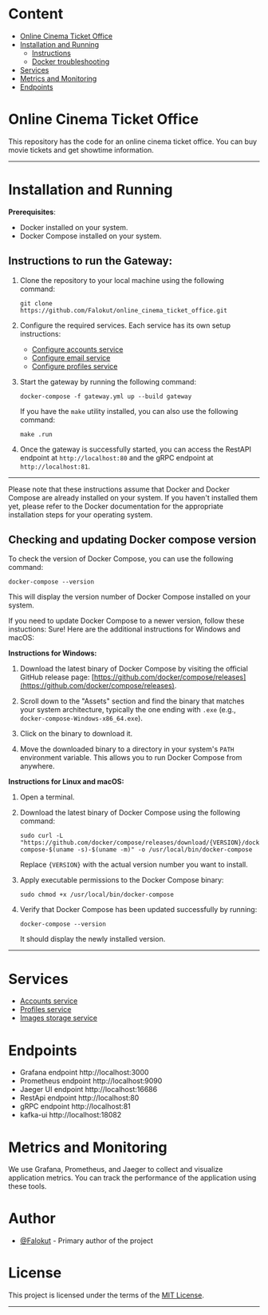 # Content

+ [Online Cinema Ticket Office](#online-cinema-ticket-office)
+ [Installation and Running](#installation-and-running)
   + [Instructions](#instructions-to-run-the-gateway)
   + [Docker troubleshooting](#checking-and-updating-docker-compose-version)
+ [Services](#services)
+ [Metrics and Monitoring](#metrics-and-monitoring)
+ [Endpoints](#endpoints)

# Online Cinema Ticket Office

This repository has the code for an online cinema ticket office. You can buy movie tickets and get showtime information.  

----

# Installation and Running

**Prerequisites**:
- Docker installed on your system.
- Docker Compose installed on your system.

## Instructions to run the Gateway:

1. Clone the repository to your local machine using the following command:
   ```shell
   git clone https://github.com/Falokut/online_cinema_ticket_office.git
   ```

2. Configure the required services. Each service has its own setup instructions:
   * [Configure accounts service](/accounts_service/README.md#Configure)
   * [Configure email service](/email_service/README.md#Configure)
   * [Configure profiles service](/profiles_service/README.md#Configure)
3. Start the gateway by running the following command:

   ```shell
   docker-compose -f gateway.yml up --build gateway
   ```
   If you have the `make` utility installed, you can also use the following command:
   ```shell
   make .run
   ```

4. Once the gateway is successfully started, you can access the RestAPI endpoint at `http://localhost:80` and the gRPC endpoint at `http://localhost:81`.

---

Please note that these instructions assume that Docker and Docker Compose are already installed on your system. If you haven't installed them yet, please refer to the Docker documentation for the appropriate installation steps for your operating system.

## Checking and updating Docker compose version
To check the version of Docker Compose, you can use the following command:

```shell
docker-compose --version
```
This will display the version number of Docker Compose installed on your system.

If you need to update Docker Compose to a newer version, follow these instuctions:
Sure! Here are the additional instructions for Windows and macOS:

**Instructions for Windows:**

1. Download the latest binary of Docker Compose by visiting the official GitHub release page: [https://github.com/docker/compose/releases](https://github.com/docker/compose/releases).

2. Scroll down to the "Assets" section and find the binary that matches your system architecture, typically the one ending with `.exe` (e.g., `docker-compose-Windows-x86_64.exe`).

3. Click on the binary to download it.

4. Move the downloaded binary to a directory in your system's `PATH` environment variable. This allows you to run Docker Compose from anywhere.

**Instructions for Linux and macOS:**

1. Open a terminal.

2. Download the latest binary of Docker Compose using the following command:
   ```shell
   sudo curl -L "https://github.com/docker/compose/releases/download/{VERSION}/docker-compose-$(uname -s)-$(uname -m)" -o /usr/local/bin/docker-compose
   ```
   Replace `{VERSION}` with the actual version number you want to install.

3. Apply executable permissions to the Docker Compose binary:
   ```shell
   sudo chmod +x /usr/local/bin/docker-compose
   ```

4. Verify that Docker Compose has been updated successfully by running:
   ```shell
   docker-compose --version
   ```
   It should display the newly installed version.
---

# Services
   + [Accounts service](/accounts_service/README.md)
   + [Profiles service](/profiles_service/README.md)
   + [Images storage service](/images_storage_service/README.md)
# Endpoints  
* Grafana endpoint  http://localhost:3000  
* Prometheus endpoint  http://localhost:9090
* Jaeger UI endpoint http://localhost:16686
* RestApi endpoint http://localhost:80
* gRPC endpoint http://localhost:81
* kafka-ui http://localhost:18082


# Metrics and Monitoring

We use Grafana, Prometheus, and Jaeger to collect and visualize application metrics. You can track the performance of the application using these tools.



# Author

- [@Falokut](https://github.com/Falokut) - Primary author of the project

# License

This project is licensed under the terms of the [MIT License](https://opensource.org/licenses/MIT).

---

